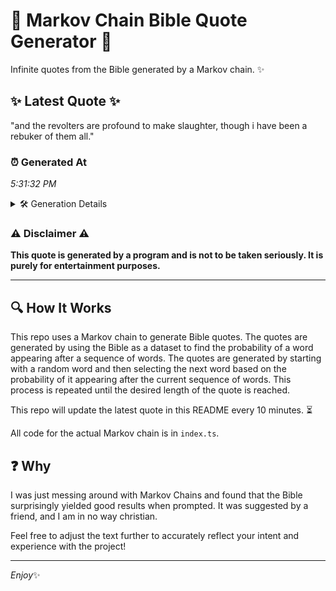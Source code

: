 # 📖 Markov Chain Bible Quote Generator 📖

Infinite quotes from the Bible generated by a Markov chain. ✨

## ✨ Latest Quote ✨
"and the revolters are profound to make slaughter, though i have been a rebuker of them all."

### ⏰ Generated At
*5:31:32 PM*

<details>
    <summary>🛠️ Generation Details</summary>
    <p>
        <strong>🌱 Seed:</strong> and<br>
        <strong>🔄 Iterations:</strong> 16<br>
        <strong>📜 Context History:</strong><br>[ and ]: the<br>[ and, the ]: revolters<br>[ and, the, revolters ]: are<br>[ and, the, revolters, are ]: profound<br>[ and, the, revolters, are, profound ]: to<br>[ and, the, revolters, are, profound, to ]: make<br>[ the, revolters, are, profound, to, make ]: slaughter,<br>[ revolters, are, profound, to, make, slaughter, ]: though<br>[ are, profound, to, make, slaughter,, though ]: i<br>[ profound, to, make, slaughter,, though, i ]: have<br>[ to, make, slaughter,, though, i, have ]: been<br>[ make, slaughter,, though, i, have, been ]: a<br>[ slaughter,, though, i, have, been, a ]: rebuker<br>[ though, i, have, been, a, rebuker ]: of<br>[ i, have, been, a, rebuker, of ]: them<br>[ have, been, a, rebuker, of, them ]: all.<br>
    </p>
</details>

### ⚠️ Disclaimer ⚠️
**This quote is generated by a program and is not to be taken seriously. It is purely for entertainment purposes.**

---

## 🔍 How It Works

This repo uses a Markov chain to generate Bible quotes. The quotes are generated by using the Bible as a dataset to find the probability of a word appearing after a sequence of words. The quotes are generated by starting with a random word and then selecting the next word based on the probability of it appearing after the current sequence of words. This process is repeated until the desired length of the quote is reached.

This repo will update the latest quote in this README every 10 minutes. ⏳

All code for the actual Markov chain is in `index.ts`.

## ❓ Why

I was just messing around with Markov Chains and found that the Bible surprisingly yielded good results when prompted. 
It was suggested by a friend, and I am in no way christian.

Feel free to adjust the text further to accurately reflect your intent and experience with the project!

---

*Enjoy*✨
